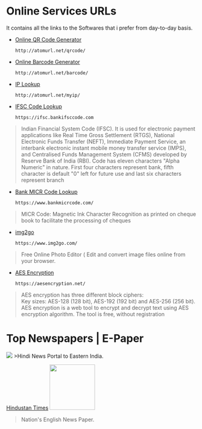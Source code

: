 # Online Services URLs
It contains all the links to the Softwares that i prefer from day-to-day basis.

* <a href="http://atomurl.net/qrcode/">Online QR Code Generator</a>  <br/>

      http://atomurl.net/qrcode/
* <a href="http://atomurl.net/barcode/">Online Barcode Generator </a>

      http://atomurl.net/barcode/
* <a href="http://atomurl.net/myip/">IP Lookup </a>

      http://atomurl.net/myip/ 
* <a href="https://ifsc.bankifsccode.com/">IFSC Code Lookup</a>

      https://ifsc.bankifsccode.com

>Indian Financial System Code (IFSC). 
It is used for electronic payment applications like Real Time Gross Settlement (RTGS), 
National Electronic Funds Transfer (NEFT), Immediate Payment Service, 
an interbank electronic instant mobile money transfer service (IMPS), and
Centralised Funds Management System (CFMS) developed by Reserve Bank of India (RBI). 
Code has eleven characters "Alpha Numeric" in nature. 
First four characters represent bank, fifth character is default "0" left for future use and
last six characters represent branch
      
* <a href="https://www.bankmicrcode.com/">Bank MICR Code Lookup</a>

      https://www.bankmicrcode.com/
       
>MICR Code: Magnetic Ink Character Recognition as printed on cheque book to facilitate the processing of cheques
* <a href="https://www.img2go.com/">img2go </a>

      https://www.img2go.com/
>Free Online Photo Editor ( Edit and convert image files online from your browser.

* <a href="https://aesencryption.net/">AES Encryption</a>
      
      https://aesencryption.net/
>AES encryption has three different block ciphers: <br/>
Key sizes: AES-128 (128 bit), AES-192 (192 bit) and AES-256 (256 bit). <br/>
AES encryption is a web tool to encrypt and decrypt text using AES encryption algorithm. The tool is free, without registration
  
# Top Newspapers | E-Paper
<a href="https://epaper.prabhatkhabar.com/">
<img src="https://lh3.googleusercontent.com/C2OI4jD8AdEcbbDZGDKsUbcrbtmmhkAgdjVLs11E-JTkNmR77y0WSDQmQ6PbtFEePa6tMw=s162"/></a>
>Hindi News Portal to Eastern India.

<a href="https://epaper.hindustantimes.com/Home/ArticleView">Hindustan Times<a/>
<img src="https://www.marketing91.com/wp-content/uploads/2018/01/SWOT-Analysis-of-Hindustan-Times.jpg" width="120px" height="120px"/></a>      

>Nation's English News Paper.

